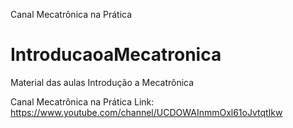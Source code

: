 Canal Mecatrônica na Prática

# IntroducaoaMecatronica

Material das aulas Introdução a Mecatrônica

Canal Mecatrônica na Prática
Link: https://www.youtube.com/channel/UCDOWAInmmOxl61oJvtqtIkw
